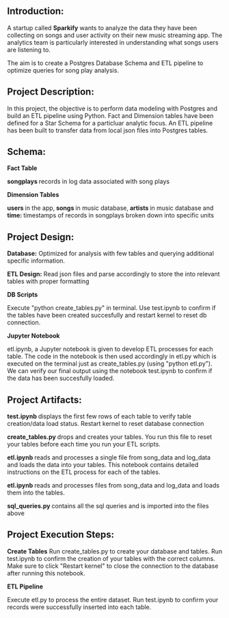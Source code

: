 <h2>Introduction:</h2>

A startup called <b>Sparkify</b> wants to analyze the data they have been collecting on songs and user activity on their new music streaming app. The analytics team is particularly interested in understanding what songs users are listening to.

The aim is to create a Postgres Database Schema and ETL pipeline to optimize queries for song play analysis.

<h2>Project Description:</h2>

In this project, the objective is to perform data modeling with Postgres and build an ETL pipeline using Python. Fact and Dimension tables have been defined for a Star Schema for a particluar analytic focus. An ETL pipeline has been built to transfer data from local json files into Postgres tables.

<h2>Schema:</h2>
<b>Fact Table</b>

<b> songplays </b> records in log data associated with song plays

<b>Dimension Tables</b>

<b> users </b> in the app,<b> songs </b> in music database,<b> artists </b> in music database and <b> time: </b> timestamps of records in songplays broken down into specific units

<h2>Project Design:</h2>

<b>Database:</b> Optimized for analysis with few tables and querying additional specific information.

<b>ETL Design:</b> Read json files and parse accordingly to store the into relevant tables with proper formatting

<b>DB Scripts</b>

Execute "python create_tables.py" in terminal. Use test.ipynb to confirm if the tables have been created succesfully and restart kernel to reset db connection.

<b>Jupyter Notebook</b>

etl.ipynb, a Jupyter notebook is given to develop ETL processes for each table. The code in the notebook is then used accordingly in etl.py which is executed on the terminal just as create_tables.py (using "python etl.py"). We can verify our final output using the notebook test.ipynb to confirm if the data has been succesfully loaded.

<h2>Project Artifacts:</h2>

<b>test.ipynb </b>displays the first few rows of each table to verify table creation/data load status. Restart kernel to reset database connection

<b>create_tables.py </b>drops and creates your tables. You run this file to reset your tables before each time you run your ETL scripts.

<b>etl.ipynb </b>reads and processes a single file from song_data and log_data and loads the data into your tables. This notebook contains detailed instructions on the ETL process for each of the tables.

<b>etl.ipynb </b>reads and processes files from song_data and log_data and loads them into the tables.

<b>sql_queries.py </b>contains all the sql queries and is imported into the files above

<h2> Project Execution Steps:</h2>

<b>Create Tables</b>
   Run create_tables.py to create your database and tables.
   Run test.ipynb to confirm the creation of your tables with the correct columns. Make sure to click "Restart kernel" to close the connection to the database after running this notebook.

<b>ETL Pipeline</b>

Execute etl.py to process the entire dataset. Run test.ipynb to confirm your records were successfully inserted into each table.
